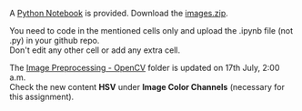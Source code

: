 A [Python Notebook](./ImagePreprocessing-OpenCV.ipynb) is provided. Download the [images.zip](./images.zip).

You need to code in the mentioned cells only and upload the .ipynb file (not .py) in your github repo.  
Don't edit any other cell or add any extra cell.

The [Image Preprocessing - OpenCV](./../../Image%20Preprocessing%20-%20OpenCV) folder is updated on 17th July, 2:00 a.m.  
Check the new content **HSV** under **Image Color Channels** (necessary for this assignment).
